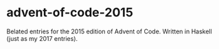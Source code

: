 # advent-of-code-2015

Belated entries for the 2015 edition of Advent of Code. Written in Haskell (just as my 2017 entries).